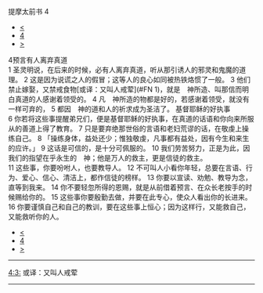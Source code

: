 ﻿





 提摩太前书 4




* [<](bible/1TI03.md)
* [4](bible/1TI.md)
* [>](bible/1TI05.md)



 
4预言有人离弃真道  
1 圣灵明说，在后来的时候，必有人离弃真道，听从那引诱人的邪灵和鬼魔的道理。 
2 这是因为说谎之人的假冒；这等人的良心如同被热铁烙惯了一般。 
3 他们禁止嫁娶，又禁戒食物[或译：又叫人戒荤](#FN
1)，就是　神所造、叫那信而明白真道的人感谢着领受的。 
4 凡　神所造的物都是好的，若感谢着领受，就没有一样可弃的， 
5 都因　神的道和人的祈求成为圣洁了。 基督耶稣的好执事  
6 你若将这些事提醒弟兄们，便是基督耶稣的好执事，在真道的话语和你向来所服从的善道上得了教育。 
7 只是要弃绝那世俗的言语和老妇荒谬的话，在敬虔上操练自己。 
8 「操练身体，益处还少；惟独敬虔，凡事都有益处，因有今生和来生的应许。」 
9 这话是可信的，是十分可佩服的。 
10 我们劳苦努力，正是为此，因我们的指望在乎永生的　神；他是万人的救主，更是信徒的救主。  
11 这些事，你要吩咐人，也要教导人。 
12 不可叫人小看你年轻，总要在言语、行为、爱心、信心、清洁上，都作信徒的榜样。 
13 你要以宣读、劝勉、教导为念，直等到我来。 
14 你不要轻忽所得的恩赐，就是从前借着预言、在众长老按手的时候赐给你的。 
15 这些事你要殷勤去做，并要在此专心，使众人看出你的长进来。 
16 你要谨慎自己和自己的教训，要在这些事上恒心；因为这样行，又能救自己，又能救听你的人。 
* [<](bible/1TI03.md)
* [4](bible/1TI.md)
* [>](bible/1TI05.md)





---


[4:3:](#V3)
或译：又叫人戒荤




---









